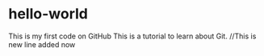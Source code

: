 # hello-world
This is my first code on GitHub
This is a tutorial to learn about Git. //This is new line added now
